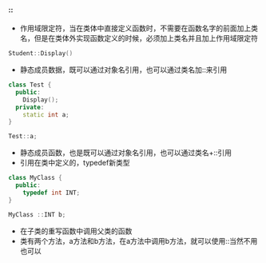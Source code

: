 #### ::
- 作用域限定符，当在类体中直接定义函数时，不需要在函数名字的前面加上类名，但是在类体外实现函数定义的时候，必须加上类名并且加上作用域限定符
```cpp
Student::Display()
```
- 静态成员数据，既可以通过对象名引用，也可以通过类名加::来引用
```cpp
class Test {
  public:
    Display();
  private:
    static int a;
}

Test::a;
```
- 静态成员函数，也是既可以通过对象名引用，也可以通过类名+::引用
- 引用在类中定义的，typedef新类型
```cpp
class MyClass {
  public: 
    typedef int INT;
}

MyClass ::INT b;
```
- 在子类的重写函数中调用父类的函数
- 类有两个方法，a方法和b方法，在a方法中调用b方法，就可以使用::当然不用也可以
